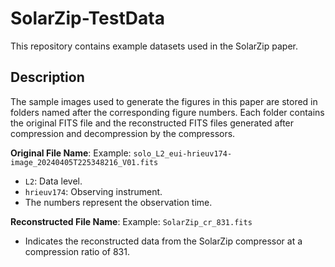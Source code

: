 # SolarZip-TestData

This repository contains example datasets used in the SolarZip paper.
## Description

The sample images used to generate the figures in this paper are stored in folders named after the corresponding figure numbers. Each folder contains the original FITS file and the reconstructed FITS files generated after compression and decompression by the compressors.

**Original File Name**:
Example: `solo_L2_eui-hrieuv174-image_20240405T225348216_V01.fits`  
  - `L2`: Data level.  
  - `hrieuv174`: Observing instrument.  
  - The numbers represent the observation time.

**Reconstructed File Name**:
Example: `SolarZip_cr_831.fits`  
  - Indicates the reconstructed data from the SolarZip compressor at a compression ratio of 831.
